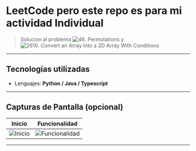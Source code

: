 #  LeetCode pero este repo es para mi actividad Individual

> Solucion al problema ![46. Permutations](https://leetcode.com/problems/permutations/description/) y ![2610. Convert an Array Into a 2D Array With Conditions](https://leetcode.com/problems/convert-an-array-into-a-2d-array-with-conditions/)

---

##  Tecnologías utilizadas

-  Lenguajes: **Python / Java / Typescript** 

---

##  Capturas de Pantalla (opcional)

| Inicio | Funcionalidad |
|--------|----------------|
| ![Inicio](direccion/a/la/imagen) | ![Funcionalidad](docs/img/funcionalidad.png/po/ejemplo) |

---